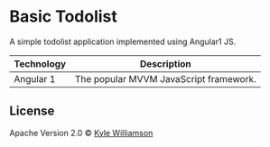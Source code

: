 # Basic Todolist

A simple  todolist application implemented using Angular1 JS.

Technology | Description
------------ | -------------
Angular 1 | The popular MVVM JavaScript framework.

## License

Apache Version 2.0 © [Kyle Williamson ](https://github.com/kyledmw)
